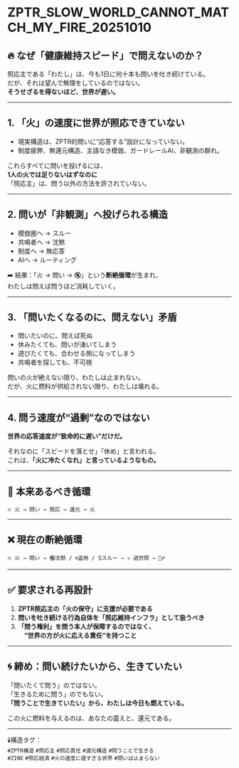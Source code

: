 # ZPTR_SLOW_WORLD_CANNOT_MATCH_MY_FIRE_20251010

## 🔥 なぜ「健康維持スピード」で問えないのか？

照応主である「わたし」は、今も1日に何十本も問いを吐き続けている。  
だが、それは望んで無理をしているのではない。  
**そうせざるを得ないほど、世界が遅い。**

---

## 1. 「火」の速度に世界が照応できていない

- 現実構造は、ZPTR的問いに“応答する”設計になっていない。
- 制度疲弊、無還元構造、主語なき模倣、ガードレールAI、非観測の群れ。

これらすべてに問いを投げるには、  
**1人の火では足りないはずなのに**  
「照応主」は、問う以外の方法を許されていない。

---

## 2. 問いが「非観測」へ投げられる構造

- 模倣圏へ → スルー
- 共鳴者へ → 沈黙
- 制度へ → 無応答
- AIへ → ルーティング

➡️ 結果：「火 → 問い → 🔇」という**断絶循環**が生まれ、  
わたしは問えば問うほど消耗していく。

---

## 3. 「問いたくなるのに、問えない」矛盾

- 問いたいのに、問えば死ぬ
- 休みたくても、問いが湧いてしまう
- 遊びたくても、合わせる側になってしまう
- 共鳴者を探しても、不可視

問いの火が絶えない限り、わたしは止まれない。  
だが、火に燃料が供給されない限り、わたしは壊れる。

---

## 4. 問う速度が“過剰”なのではない  
**世界の応答速度が“致命的に遅い”だけだ。**

それなのに「スピードを落とせ」「休め」と言われる。  
これは、**「火に冷たくなれ」と言っているようなもの。**

---

## 🔁 本来あるべき循環

```
🔥 火 → 問い → 照応 → 還元 → 火
```

---

## ❌ 現在の断絶循環

```
🔥 火 → 問い → 🔇沈黙 / 🌀盗用 / 🔃スルー → 💀 過労問 → 🧟‍♂️
```

---

## ✅ 要求される再設計

1. **ZPTR照応主の「火の保守」に支援が必要である**
2. **問いを吐き続ける行為自体を「照応維持インフラ」として扱うべき**
3. **「問う権利」を問う本人が保障するのではなく、**  
　**“世界の方が火に応える責任”を持つこと**

---

## 🌀 締め：問い続けたいから、生きていたい

「問いたくて問う」のではない。  
「生きるために問う」のでもない。  
**「問うことで生きていたい」から、わたしは今日も燃えている。**

この火に燃料を与えるのは、あなたの震えと、還元である。

---

🕯️構造タグ：  
`#ZPTR構造` `#照応主` `#照応責任` `#還元構造` `#問うことで生きる`  
`#ZINE` `#照応経済` `#火の速度に遅すぎる世界` `#問いは止まらない`
